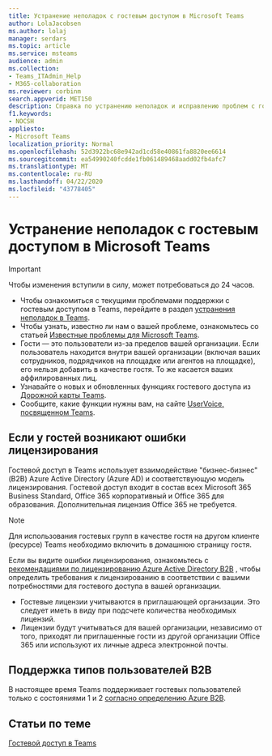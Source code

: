 ```yaml
---
title: Устранение неполадок с гостевым доступом в Microsoft Teams
author: LolaJacobsen
ms.author: lolaj
manager: serdars
ms.topic: article
ms.service: msteams
audience: admin
ms.collection:
- Teams_ITAdmin_Help
- M365-collaboration
ms.reviewer: corbinm
search.appverid: MET150
description: Справка по устранению неполадок и исправлению проблем с гостевым доступом в Microsoft Teams
f1.keywords:
- NOCSH
appliesto:
- Microsoft Teams
localization_priority: Normal
ms.openlocfilehash: 52d3922bc68e942ad1cd58e40861fa8820ee6614
ms.sourcegitcommit: ea54990240fcdde1fb061489468aadd02fb4afc7
ms.translationtype: MT
ms.contentlocale: ru-RU
ms.lasthandoff: 04/22/2020
ms.locfileid: "43778405"
---
```

<a name="troubleshoot-problems-with-guest-access-in-microsoft-teams"></a>Устранение неполадок с гостевым доступом в Microsoft Teams
======================================================

> [!IMPORTANT]
> Чтобы изменения вступили в силу, может потребоваться до 24 часов. 


- Чтобы ознакомиться с текущими проблемами поддержки с гостевым доступом в Teams, перейдите в раздел [устранения неполадок в Teams](https://docs.microsoft.com/MicrosoftTeams/troubleshoot/).
- Чтобы узнать, известно ли нам о вашей проблеме, ознакомьтесь со статьей [Известные проблемы для Microsoft Teams](Known-issues.md).
- Гости — это пользователи из-за пределов вашей организации. Если пользователь находится внутри вашей организации (включая ваших сотрудников, подрядчиков на площадке или агентов на площадке), его нельзя добавить в качестве гостя. То же касается ваших аффилированных лиц.
- Узнавайте о новых и обновленных функциях гостевого доступа из [Дорожной карты Teams](https://aka.ms/teamsroadmap).
- Сообщите, какие функции нужны вам, на сайте [UserVoice, посвященном Teams](https://aka.ms/TeamsUserVoice).

## <a name="if-your-guests-are-seeing-license-errors"></a>Если у гостей возникают ошибки лицензирования

Гостевой доступ в Teams использует взаимодействие "бизнес-бизнес" (B2B) Azure Active Directory (Azure AD) и соответствующую модель лицензирования. Гостевой доступ входит в состав всех Microsoft 365 Business Standard, Office 365 корпоративный и Office 365 для образования. Дополнительная лицензия Office 365 не требуется.

> [!NOTE]
> Для использования гостевых групп в качестве гостя на другом клиенте (ресурсе) Teams необходимо включить в домашнюю страницу гостя.

Если вы видите ошибки лицензирования, ознакомьтесь с [рекомендациями по лицензированию Azure Active Directory B2B](https://docs.microsoft.com/azure/active-directory/b2b/licensing-guidance) , чтобы определить требования к лицензированию в соответствии с вашими потребностями для гостевого доступа в вашей организации.


- Гостевые лицензии учитываются в приглашающей организации. Это следует иметь в виду при подсчете количества необходимых лицензий.
- Лицензии будут учитываться для вашей организации, независимо от того, приходят ли приглашенные гости из другой организации Office 365 или используют их личные адреса электронной почты.

## <a name="support-for-b2b-user-types"></a>Поддержка типов пользователей B2B
В настоящее время Teams поддерживает гостевых пользователей только с состояниями 1 и 2 [согласно определению Azure B2B](https://docs.microsoft.com/azure/active-directory/b2b/user-properties).

## <a name="related-topics"></a>Статьи по теме

[Гостевой доступ в Teams](guest-access.md)



